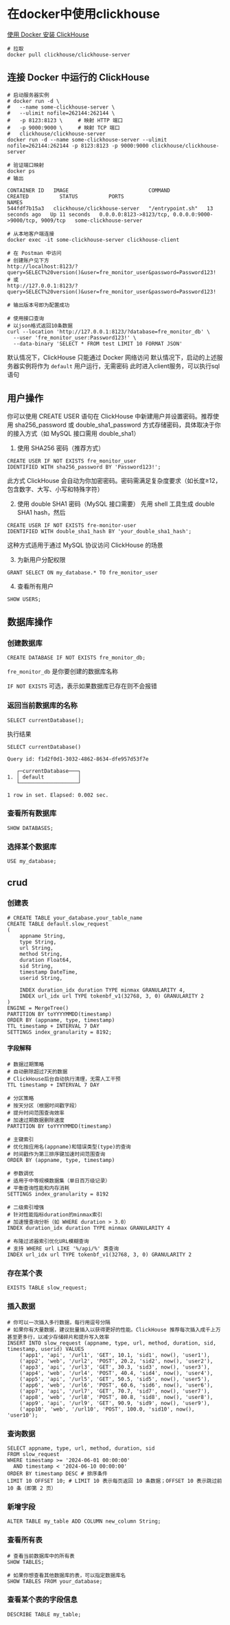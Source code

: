 # 在docker中使用clickhouse

[使用 Docker 安装 ClickHouse](https://clickhouse.com/docs/zh/install/docker)

```shell
# 拉取
docker pull clickhouse/clickhouse-server
```

## 连接 Docker 中运行的 ClickHouse

```shell
# 启动服务器实例
# docker run -d \
#   --name some-clickhouse-server \
#   --ulimit nofile=262144:262144 \
#   -p 8123:8123 \     # 映射 HTTP 端口
#   -p 9000:9000 \     # 映射 TCP 端口
#   clickhouse/clickhouse-server
docker run -d --name some-clickhouse-server --ulimit nofile=262144:262144 -p 8123:8123 -p 9000:9000 clickhouse/clickhouse-server

# 验证端口映射
docker ps
# 输出

CONTAINER ID   IMAGE                          COMMAND            CREATED          STATUS          PORTS                                                      NAMES
544fdf7b15a3   clickhouse/clickhouse-server   "/entrypoint.sh"   13 seconds ago   Up 11 seconds   0.0.0.0:8123->8123/tcp, 0.0.0.0:9000->9000/tcp, 9009/tcp   some-clickhouse-server

# 从本地客户端连接
docker exec -it some-clickhouse-server clickhouse-client

# 在 Postman 中访问
# 创建账户见下方
http://localhost:8123/?query=SELECT%20version()&user=fre_monitor_user&password=Password123!
# 或
http://127.0.0.1:8123/?query=SELECT%20version()&user=fre_monitor_user&password=Password123!

# 输出版本号即为配置成功

# 使用接口查询
# 以json格式返回10条数据
curl --location 'http://127.0.0.1:8123/?database=fre_monitor_db' \
  --user 'fre_monitor_user:Password123!' \
  --data-binary 'SELECT * FROM test LIMIT 10 FORMAT JSON'
```

默认情况下，ClickHouse 只能通过 Docker 网络访问
默认情况下，启动的上述服务器实例将作为 `default` 用户运行，无需密码
此时进入client服务，可以执行sql语句

## 用户操作

你可以使用 CREATE USER 语句在 ClickHouse 中新建用户并设置密码。推荐使用 sha256_password 或 double_sha1_password 方式存储密码，具体取决于你的接入方式（如 MySQL 接口需用 double_sha1）

1. 使用 SHA256 密码（推荐方式）

```shell
CREATE USER IF NOT EXISTS fre_monitor_user
IDENTIFIED WITH sha256_password BY 'Password123!';
```

此方式 ClickHouse 会自动为你加密密码。密码需满足复杂度要求（如长度≥12，包含数字、大写、小写和特殊字符）

2. 使用 double SHA1 密码（MySQL 接口需要）
   先用 shell 工具生成 double SHA1 hash，然后

```shell
CREATE USER IF NOT EXISTS fre-monitor-user
IDENTIFIED WITH double_sha1_hash BY 'your_double_sha1_hash';
```

这种方式适用于通过 MySQL 协议访问 ClickHouse 的场景

3. 为新用户分配权限

```shell
GRANT SELECT ON my_database.* TO fre_monitor_user
```

4. 查看所有用户

```shell
SHOW USERS;
```

## 数据库操作

### 创建数据库

```shell
CREATE DATABASE IF NOT EXISTS fre_monitor_db;
```

`fre_monitor_db` 是你要创建的数据库名称

`IF NOT EXISTS` 可选，表示如果数据库已存在则不会报错

### 返回当前数据库的名称

```shell
SELECT currentDatabase();
```

执行结果

```
SELECT currentDatabase()

Query id: f1d2f0d1-3032-4862-8634-dfe957d53f7e

   ┌─currentDatabase───┐
1. │ default           │
   └───────────────────┘

1 row in set. Elapsed: 0.002 sec.
```

### 查看所有数据库

```
SHOW DATABASES;
```

### 选择某个数据库

```
USE my_database;
```

## crud

### 创建表

```shell
# CREATE TABLE your_database.your_table_name
CREATE TABLE default.slow_request
(
    appname String,
    type String,
    url String,
    method String,
    duration Float64,
    sid String,
    timestamp DateTime,
    userid String,

    INDEX duration_idx duration TYPE minmax GRANULARITY 4,
    INDEX url_idx url TYPE tokenbf_v1(32768, 3, 0) GRANULARITY 2
)
ENGINE = MergeTree()
PARTITION BY toYYYYMMDD(timestamp)
ORDER BY (appname, type, timestamp)
TTL timestamp + INTERVAL 7 DAY
SETTINGS index_granularity = 8192;
```

#### 字段解释

```shell
# 数据过期策略
# 自动删除超过7天的数据
# ClickHouse后台自动执行清理，无需人工干预
TTL timestamp + INTERVAL 7 DAY

# 分区策略
# 按天分区（根据时间戳字段）
# 提升时间范围查询效率
# 加速过期数据删除速度
PARTITION BY toYYYYMMDD(timestamp)

# 主键索引
# 优化按应用名(appname)和错误类型(type)的查询
# 时间戳作为第三排序键加速时间范围查询
ORDER BY (appname, type, timestamp)

# 参数调优
# 适用于中等规模数据集（单日百万级记录）
# 平衡查询性能和内存消耗
SETTINGS index_granularity = 8192

# 二级索引增强
# 针对性能指标duration的minmax索引
# 加速慢查询分析（如 WHERE duration > 3.0）
INDEX duration_idx duration TYPE minmax GRANULARITY 4

# 布隆过滤器索引优化URL模糊查询
# 支持 WHERE url LIKE '%/api/%' 类查询
INDEX url_idx url TYPE tokenbf_v1(32768, 3, 0) GRANULARITY 2
```

### 存在某个表

```shell
EXISTS TABLE slow_request;
```

### 插入数据

```shell
# 你可以一次插入多行数据，每行用逗号分隔
# 如果你有大量数据，建议批量插入以获得更好的性能。ClickHouse 推荐每次插入成千上万甚至更多行，以减少存储碎片和提升写入效率
INSERT INTO slow_request (appname, type, url, method, duration, sid, timestamp, userid) VALUES
    ('app1', 'api', '/url1', 'GET', 10.1, 'sid1', now(), 'user1'),
    ('app2', 'web', '/url2', 'POST', 20.2, 'sid2', now(), 'user2'),
    ('app3', 'api', '/url3', 'GET', 30.3, 'sid3', now(), 'user3'),
    ('app4', 'web', '/url4', 'POST', 40.4, 'sid4', now(), 'user4'),
    ('app5', 'api', '/url5', 'GET', 50.5, 'sid5', now(), 'user5'),
    ('app6', 'web', '/url6', 'POST', 60.6, 'sid6', now(), 'user6'),
    ('app7', 'api', '/url7', 'GET', 70.7, 'sid7', now(), 'user7'),
    ('app8', 'web', '/url8', 'POST', 80.8, 'sid8', now(), 'user8'),
    ('app9', 'api', '/url9', 'GET', 90.9, 'sid9', now(), 'user9'),
    ('app10', 'web', '/url10', 'POST', 100.0, 'sid10', now(), 'user10');
```

### 查询数据

```shell
SELECT appname, type, url, method, duration, sid
FROM slow_request
WHERE timestamp >= '2024-06-01 00:00:00'
  AND timestamp < '2024-06-10 00:00:00'
ORDER BY timestamp DESC # 排序条件
LIMIT 10 OFFSET 10; # LIMIT 10 表示每页返回 10 条数据；OFFSET 10 表示跳过前 10 条（即第 2 页）
```

### 新增字段

```shell
ALTER TABLE my_table ADD COLUMN new_column String;
```

### 查看所有表

```shell
# 查看当前数据库中的所有表
SHOW TABLES;

# 如果你想查看其他数据库的表，可以指定数据库名
SHOW TABLES FROM your_database;
```

### 查看某个表的字段信息

```shell
DESCRIBE TABLE my_table;
```
